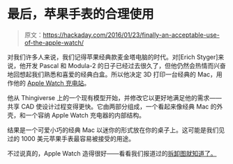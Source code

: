# 最后，苹果手表的合理使用

> 原文：<https://hackaday.com/2016/01/23/finally-an-acceptable-use-of-the-apple-watch/>

对我们许多人来说，我们记得苹果经典款麦金塔电脑的时代。对[Erich Styger]来说，他开发 Pascal 和 Modula-2 的日子已经过去很久了，但他仍然会热情而兴奋地回想起我们熟悉和喜爱的经典白盒。所以他决定 3D 打印一台经典的 Mac，用作他的 [Apple Watch 充电站](http://mcuoneclipse.com/2016/01/16/3d-printed-classic-mac-apple-watch-charging-station/)。

他从 Thingiverse 上的一个现有模型开始，并修改它以更好地满足他的需求——共享 CAD 使设计过程变得更快。它由两部分组成，一个看起来像经典 Mac 的外壳，和一个容纳 Apple Watch 充电器的内部结构。

结果是一个可爱小巧的经典 Mac 以迷你的形式放在你的桌子上。这可能是我们见过的 1000 美元苹果手表最容易被接受的用途。

不过说真的，Apple Watch 造得很好——看看我们报道过的[拆卸图就知道了。](http://hackaday.com/2015/05/20/tearing-down-the-apple-watch/)